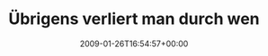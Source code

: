 ---
retweeted: false
source: <a href="http://twitter.com" rel="nofollow">Twitter Web Client</a>
entities:
  hashtags:
  - text: baschtstwittertipps
    indices:
    - '82'
    - '102'
  symbols: []
  user_mentions: []
  urls: []
display_text_range:
- '0'
- '102'
favorite_count: '0'
id_str: '1149494664'
truncated: false
retweet_count: '0'
id: '1149494664'
created_at: Mon Jan 26 16:54:57 +0000 2009
favorited: false
full_text: 'Übrigens verliert man durch weniger Tweets / Tag keine Followers. Eher
  umgekehrt. #baschtstwittertipps'
lang: de
tags:
- baschtstwittertipps
- pesos:twitter
date: '2009-01-26T16:54:57+00:00'
src: https://twitter.com/bascht/status/1149494664
original_url: https://twitter.com/bascht/status/1149494664
type: twitter_tweet
text: 'Übrigens verliert man durch weniger Tweets / Tag keine Followers. Eher umgekehrt.
  #baschtstwittertipps'
title: Übrigens verliert man durch wen

---
